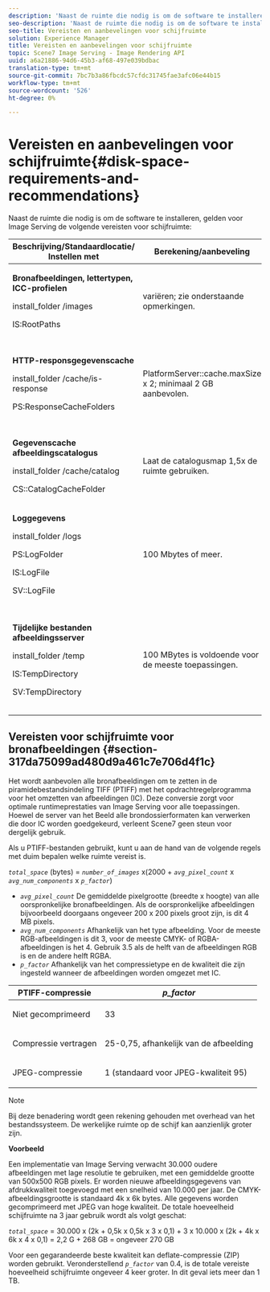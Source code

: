 ```yaml
---
description: 'Naast de ruimte die nodig is om de software te installeren, heeft Image Serving de volgende vereisten voor schijfruimte '
seo-description: 'Naast de ruimte die nodig is om de software te installeren, heeft Image Serving de volgende vereisten voor schijfruimte '
seo-title: Vereisten en aanbevelingen voor schijfruimte
solution: Experience Manager
title: Vereisten en aanbevelingen voor schijfruimte
topic: Scene7 Image Serving - Image Rendering API
uuid: a6a21886-94d6-45b3-af68-497e039bdbac
translation-type: tm+mt
source-git-commit: 7bc7b3a86fbcdc57cfdc31745fae3afc06e44b15
workflow-type: tm+mt
source-wordcount: '526'
ht-degree: 0%

---
```



# Vereisten en aanbevelingen voor schijfruimte{#disk-space-requirements-and-recommendations}

Naast de ruimte die nodig is om de software te installeren, gelden voor Image Serving de volgende vereisten voor schijfruimte:

<table id="table_0AE363AB76304F258A19E43500FE8423"> 
 <thead> 
  <tr> 
   <th class="entry"> <b>Beschrijving/Standaardlocatie/ Instellen met</b> </th> 
   <th class="entry"> <b>Berekening/aanbeveling</b> </th> 
   <th class="entry"> <b>Opmerkingen</b> </th> 
  </tr> 
 </thead>
 <tbody> 
  <tr> 
   <td> <p><b>Bronafbeeldingen, lettertypen, ICC-profielen</b> </p> <p> <span class="filepath"> <span class="varname"> install_folder  </span>/images  </span> <span class="codeph"></span> </p> <p> <span class="codeph"> IS:RootPaths  </span> </p> </td> 
   <td> <p>variëren; zie onderstaande opmerkingen. </p> </td> 
   <td> <p>Alleen toegankelijk moet zijn voor de imageserver. de servers wijzigen nooit gegevens. </p> </td> 
  </tr> 
  <tr> 
   <td> <p><b>HTTP-responsgegevenscache</b> </p> <p> <span class="filepath"> <span class="varname"> install_folder  </span>/cache/is-response  </span> </p> <p> <span class="codeph"> PS:ResponseCacheFolders  </span> </p> </td> 
   <td> <p> <span class="codeph"> PlatformServer::cache.maxSize  </span> x 2; minimaal 2 GB aanbevolen. </p> </td> 
   <td> <p>In deze cache worden ook geneste/ingesloten gegevens en externe bronafbeeldingen opgeslagen. </p> </td> 
  </tr> 
  <tr> 
   <td> <p><b>Gegevenscache afbeeldingscatalogus</b> </p> <p> <span class="filepath"> <span class="varname"> install_folder  </span>/cache/catalog  </span> </p> <p> <span class="codeph"> CS::CatalogCacheFolder  </span> </p> </td> 
   <td> <p>Laat de catalogusmap 1,5x de ruimte gebruiken. </p> </td> 
   <td> <p>Wordt gevuld wanneer catalogi in eerste instantie worden geladen. </p> </td> 
  </tr> 
  <tr> 
   <td> <p><b>Loggegevens</b> </p> <p> <span class="filepath"> <span class="varname"> install_folder  </span>/logs  </span> </p> <p> <span class="codeph"> PS:LogFolder  </span> </p> <p> <span class="codeph"> IS:LogFile  </span> </p> <p> <span class="codeph"> SV::LogFile  </span> </p> </td> 
   <td> <p>100 Mbytes of meer. </p> </td> 
   <td> <p>Dit varieert afhankelijk van de logboekconfiguratie en het servergebruik. </p> </td> 
  </tr> 
  <tr> 
   <td> <p><b>Tijdelijke bestanden afbeeldingsserver</b> </p> <p> <span class="filepath"> <span class="varname"> install_folder  </span>/temp  </span> </p> <p> <span class="codeph"> IS:TempDirectory  </span> </p> <p> <span class="codeph"> SV:TempDirectory  </span> </p> </td> 
   <td> <p>100 MBytes is voldoende voor de meeste toepassingen. </p> </td> 
   <td> <p>kortstondige gegevens; kan nodig zijn voor andere bronafbeeldingen dan PTIFF's en bepaalde indelingen voor reactieafbeeldingen. </p> </td> 
  </tr> 
 </tbody> 
</table>

## Vereisten voor schijfruimte voor bronafbeeldingen {#section-317da75099ad480d9a461c7e706d4f1c}

Het wordt aanbevolen alle bronafbeeldingen om te zetten in de piramidebestandsindeling TIFF (PTIFF) met het opdrachtregelprogramma voor het omzetten van afbeeldingen (IC). Deze conversie zorgt voor optimale runtimeprestaties van Image Serving voor alle toepassingen. Hoewel de server van het Beeld alle brondossierformaten kan verwerken die door IC worden goedgekeurd, verleent Scene7 geen steun voor dergelijk gebruik.

Als u PTIFF-bestanden gebruikt, kunt u aan de hand van de volgende regels met duim bepalen welke ruimte vereist is.

*`total_space`* (bytes) =  *`number_of_images`* x(2000 +  *`avg_pixel_count`* x  *`avg_num_components`* x  *`p_factor`*)

* *`avg_pixel_count`* De gemiddelde pixelgrootte (breedte x hoogte) van alle oorspronkelijke bronafbeeldingen. Als de oorspronkelijke afbeeldingen bijvoorbeeld doorgaans ongeveer 200 x 200 pixels groot zijn, is dit 4 MB pixels.
* *`avg_num_components`* Afhankelijk van het type afbeelding. Voor de meeste RGB-afbeeldingen is dit 3, voor de meeste CMYK- of RGBA-afbeeldingen is het 4. Gebruik 3.5 als de helft van de afbeeldingen RGB is en de andere helft RGBA.
* *`p_factor`* Afhankelijk van het compressietype en de kwaliteit die zijn ingesteld wanneer de afbeeldingen worden omgezet met IC.

<table id="table_89995BECF30243569954819D07DA2A2F"> 
 <thead> 
  <tr> 
   <th class="entry"> <b>PTIFF-compressie</b> </th> 
   <th class="entry"> <b><i>p_factor</i></b> </th> 
  </tr> 
 </thead>
 <tbody> 
  <tr> 
   <td> <p>Niet gecomprimeerd </p> </td> 
   <td> <p> 33 </p> </td> 
  </tr> 
  <tr> 
   <td> <p>Compressie vertragen </p> </td> 
   <td> <p> 25-0,75, afhankelijk van de afbeelding </p> </td> 
  </tr> 
  <tr> 
   <td> <p>JPEG-compressie </p> </td> 
   <td> <p> 1 (standaard voor JPEG-kwaliteit 95) </p> </td> 
  </tr> 
 </tbody> 
</table>

>[!NOTE]
>
>Bij deze benadering wordt geen rekening gehouden met overhead van het bestandssysteem. De werkelijke ruimte op de schijf kan aanzienlijk groter zijn.

**Voorbeeld**

Een implementatie van Image Serving verwacht 30.000 oudere afbeeldingen met lage resolutie te gebruiken, met een gemiddelde grootte van 500x500 RGB pixels. Er worden nieuwe afbeeldingsgegevens van afdrukkwaliteit toegevoegd met een snelheid van 10.000 per jaar. De CMYK-afbeeldingsgrootte is standaard 4k x 6k bytes. Alle gegevens worden gecomprimeerd met JPEG van hoge kwaliteit. De totale hoeveelheid schijfruimte na 3 jaar gebruik wordt als volgt geschat:

*`total_space`* = 30.000 x (2k + 0,5k x 0,5k x 3 x 0,1) + 3 x 10.000 x (2k + 4k x 6k x 4 x 0,1) = 2,2 G + 268 GB = ongeveer 270 GB

Voor een gegarandeerde beste kwaliteit kan deflate-compressie (ZIP) worden gebruikt. Veronderstellend *`p_factor`* van 0.4, is de totale vereiste hoeveelheid schijfruimte ongeveer 4 keer groter. In dit geval iets meer dan 1 TB.
